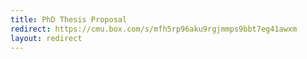```yaml
---
title: PhD Thesis Proposal
redirect: https://cmu.box.com/s/mfh5rp96aku9rgjmmps9bbt7eg41awxm
layout: redirect
---
```

